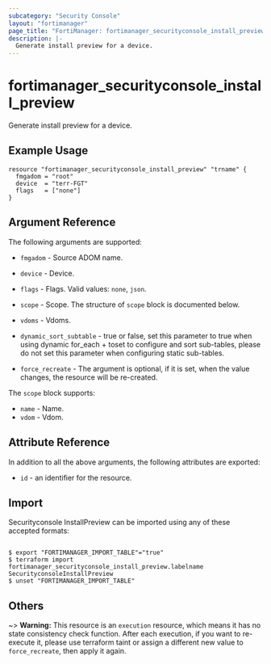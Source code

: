 ```yaml
---
subcategory: "Security Console"
layout: "fortimanager"
page_title: "FortiManager: fortimanager_securityconsole_install_preview"
description: |-
  Generate install preview for a device.
---
```


# fortimanager_securityconsole_install_preview
Generate install preview for a device.

## Example Usage

```hcl
resource "fortimanager_securityconsole_install_preview" "trname" {
  fmgadom = "root"
  device  = "terr-FGT"
  flags   = ["none"]
}
```

## Argument Reference


The following arguments are supported:


* `fmgadom` - Source ADOM name.
* `device` - Device.
* `flags` - Flags. Valid values: `none`, `json`.

* `scope` - Scope. The structure of `scope` block is documented below.
* `vdoms` - Vdoms.
* `dynamic_sort_subtable` - true or false, set this parameter to true when using dynamic for_each + toset to configure and sort sub-tables, please do not set this parameter when configuring static sub-tables.
* `force_recreate` - The argument is optional, if it is set, when the value changes, the resource will be re-created.

The `scope` block supports:

* `name` - Name.
* `vdom` - Vdom.


## Attribute Reference

In addition to all the above arguments, the following attributes are exported:
* `id` - an identifier for the resource.

## Import

Securityconsole InstallPreview can be imported using any of these accepted formats:
```

$ export "FORTIMANAGER_IMPORT_TABLE"="true"
$ terraform import fortimanager_securityconsole_install_preview.labelname SecurityconsoleInstallPreview
$ unset "FORTIMANAGER_IMPORT_TABLE"
```

## Others

~> **Warning:** This resource is an `execution` resource, which means it has no state consistency check function. After each execution, if you want to re-execute it, please use terraform taint or assign a different new value to `force_recreate`, then apply it again.
